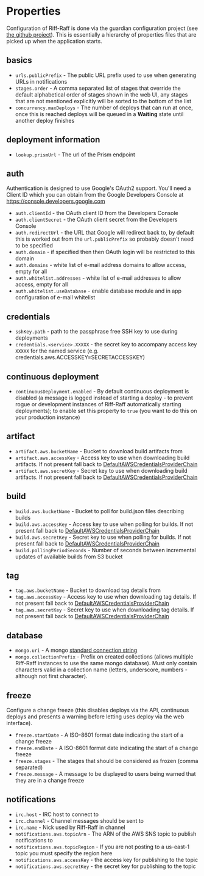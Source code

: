 <!--- prev:index next:auth -->
Properties
==========

Configuration of Riff-Raff is done via the guardian configuration project (see
[the github project](https://github.com/guardian/guardian-configuration)).  This is essentially a hierarchy of
properties files that are picked up when the application starts.

basics
------

 - `urls.publicPrefix` - The public URL prefix used to use when generating URLs in notifications
 - `stages.order` - A comma separated list of stages that override the default alphabetical order of stages shown in the
 web UI, any stages that are not mentioned explicitly will be sorted to the bottom of the list
 - `concurrency.maxDeploys` - The number of deploys that can run at once, once this is reached deploys will be queued in
 a **Waiting** state until another deploy finishes

deployment information
----------------------

 - `lookup.prismUrl` - The url of the Prism endpoint

auth
----

Authentication is designed to use Google's OAuth2 support. You'll need a Client ID which you can obtain from the Google Developers Console at https://console.developers.google.com

 - `auth.clientId` - the OAuth client ID from the Developers Console
 - `auth.clientSecret` - the OAuth client secret from the Developers Console
 - `auth.redirectUrl` - the URL that Google will redirect back to, by default this is worked out from the `url.publicPrefix` so probably doesn't need to be specified
 - `auth.domain` - if specified then then OAuth login will be restricted to this domain
 - `auth.domains` - white list of e-mail address domains to allow access, empty for all
 - `auth.whitelist.addresses` - white list of e-mail addresses to allow access, empty for all
 - `auth.whitelist.useDatabase` - enable database module and in app configuration of e-mail whitelist

credentials
-----------

 - `sshKey.path` - path to the passphrase free SSH key to use during deployments
 - `credentials.<service>.XXXXX` - the secret key to accompany access key `XXXXX` for the named service (e.g. credentials.aws.ACCESSKEY=SECRETACCESSKEY)

continuous deployment
---------------------

 - `continuousDeployment.enabled` - By default continuous deployment is disabled (a message is logged instead of
 starting a deploy - to prevent rogue or development instances of Riff-Raff automatically starting deployments);
 to enable set this property to `true` (you want to do this on your production instance)

artifact
--------

 - `artifact.aws.bucketName` - Bucket to download build artifacts from
 - `artifact.aws.accessKey` - Access key to use when downloading build artifacts. If not present fall back to 
 [DefaultAWSCredentialsProviderChain](http://docs.aws.amazon.com/AWSJavaSDK/latest/javadoc/com/amazonaws/auth/DefaultAWSCredentialsProviderChain.html)
 - `artifact.aws.secretKey` - Secret key to use when downloading build artifacts. If not present fall back to 
 [DefaultAWSCredentialsProviderChain](http://docs.aws.amazon.com/AWSJavaSDK/latest/javadoc/com/amazonaws/auth/DefaultAWSCredentialsProviderChain.html)
 
build
-----

 - `build.aws.bucketName` - Bucket to poll for build.json files describing builds
 - `build.aws.accessKey` - Access key to use when polling for builds. If not present fall back to 
 [DefaultAWSCredentialsProviderChain](http://docs.aws.amazon.com/AWSJavaSDK/latest/javadoc/com/amazonaws/auth/DefaultAWSCredentialsProviderChain.html)
 - `build.aws.secretKey` - Secret key to use when polling for builds. If not present fall back to 
 [DefaultAWSCredentialsProviderChain](http://docs.aws.amazon.com/AWSJavaSDK/latest/javadoc/com/amazonaws/auth/DefaultAWSCredentialsProviderChain.html) 
 - `build.pollingPeriodSeconds` - Number of seconds between incremental updates of available builds from S3 bucket
 
tag
---

 - `tag.aws.bucketName` - Bucket to download tag details from
 - `tag.aws.accessKey` - Access key to use when downloading tag details. If not present fall back to 
 [DefaultAWSCredentialsProviderChain](http://docs.aws.amazon.com/AWSJavaSDK/latest/javadoc/com/amazonaws/auth/DefaultAWSCredentialsProviderChain.html)
 - `tag.aws.secretKey` - Secret key to use when downloading tag details. If not present fall back to 
 [DefaultAWSCredentialsProviderChain](http://docs.aws.amazon.com/AWSJavaSDK/latest/javadoc/com/amazonaws/auth/DefaultAWSCredentialsProviderChain.html)


database
--------

 - `mongo.uri` - A mongo [standard connection string](http://www.mongodb.org/display/DOCS/Connections)
 - `mongo.collectionPrefix` - Prefix on created collections (allows multiple Riff-Raff instances to use the same mongo database).  Must only contain characters valid in a collection name (letters, underscore, numbers - although not first character).

freeze
------

Configure a change freeze (this disables deploys via the API, continuous deploys and presents a warning before
letting uses deploy via the web interface).

 - `freeze.startDate` - A ISO-8601 format date indicating the start of a change freeze
 - `freeze.endDate` - A ISO-8601 format date indicating the start of a change freeze
 - `freeze.stages` - The stages that should be considered as frozen (comma separated)
 - `freeze.message` - A message to be displayed to users being warned that they are in a change freeze

notifications
-------------

 - `irc.host` - IRC host to connect to
 - `irc.channel` - Channel messages should be sent to
 - `irc.name` - Nick used by Riff-Raff in channel
 - `notifications.aws.topicArn` - The ARN of the AWS SNS topic to publish notifications to
 - `notifications.aws.topicRegion` - If you are not posting to a us-east-1 topic you must specify the region here
 - `notifications.aws.accessKey` - the access key for publishing to the topic
 - `notifications.aws.secretKey` - the secret key for publishing to the topic